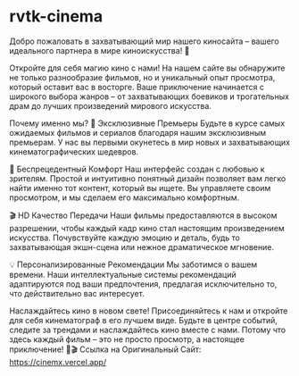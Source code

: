 # rvtk-cinema
Добро пожаловать в захватывающий мир нашего киносайта – вашего идеального партнера в мире киноискусства! 🎥

Откройте для себя магию кино с нами!
На нашем сайте вы обнаружите не только разнообразие фильмов, но и уникальный опыт просмотра, который оставит вас в восторге. Ваше приключение начинается с широкого выбора жанров – от захватывающих боевиков и трогательных драм до лучших произведений мирового искусства.

Почему именно мы?
🌟 Эксклюзивные Премьеры
Будьте в курсе самых ожидаемых фильмов и сериалов благодаря нашим эксклюзивным премьерам. У нас вы первыми окунетесь в мир новых и захватывающих кинематографических шедевров.

🍿 Беспрецедентный Комфорт
Наш интерфейс создан с любовью к зрителям. Простой и интуитивно понятный дизайн позволяет вам легко найти именно тот контент, который вы ищете. Вы управляете своим просмотром, и мы сделаем его максимально комфортным.

🎬 HD Качество Передачи
Наши фильмы предоставляются в высоком разрешении, чтобы каждый кадр кино стал настоящим произведением искусства. Почувствуйте каждую эмоцию и деталь, будь то захватывающая экшн-сцена или нежное драматическое мгновение.

💡 Персонализированные Рекомендации
Мы заботимся о вашем времени. Наши интеллектуальные системы рекомендаций адаптируются под ваши предпочтения, предлагая исключительно то, что действительно вас интересует.

Наслаждайтесь кино в новом свете!
Присоединяйтесь к нам и откройте для себя кинематограф в его лучшем виде. Будьте в центре событий, следите за трендами и наслаждайтесь кино вместе с нами. Потому что здесь каждый фильм – это не просто просмотр, а настоящее приключение! 🚀🎬
Ссылка на Оригинальный Сайт: https://cinemx.vercel.app/
